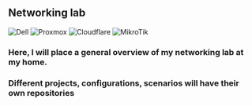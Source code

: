 ## Networking lab

![Dell](https://img.shields.io/badge/dell-%230012b3?style=for-the-badge&logo=dell)
![Proxmox](https://img.shields.io/badge/proxmox-proxmox?style=for-the-badge&logo=proxmox&logoColor=%23E57000&labelColor=%232b2a33&color=%232b2a33)
![Cloudflare](https://img.shields.io/badge/Cloudflare-F38020?style=for-the-badge&logo=Cloudflare&logoColor=white)
![MikroTik](https://img.shields.io/badge/MikroTik-%23363636?style=for-the-badge&logo=Mikrotik)

### Here, I will place a general overview of my networking lab at my home.  
### Different projects, configurations, scenarios will have their own repositories